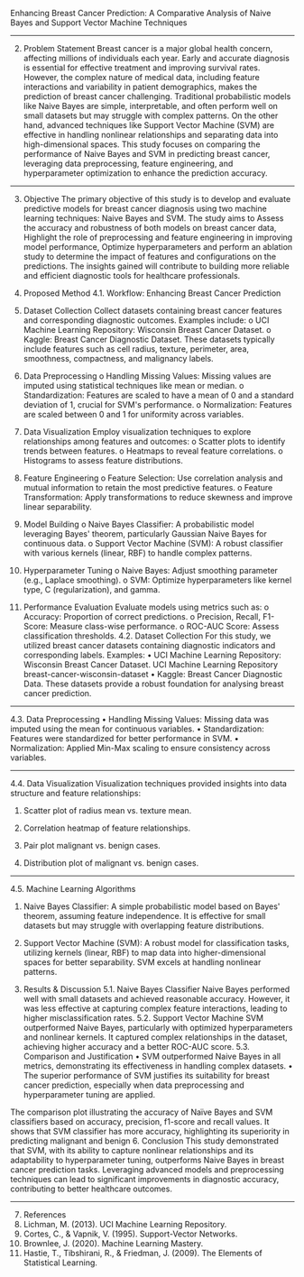 Enhancing Breast Cancer Prediction: A Comparative Analysis of Naive Bayes and Support Vector Machine Techniques
________________________________________
2. Problem Statement
Breast cancer is a major global health concern, affecting millions of individuals each year. Early and accurate diagnosis is essential for effective treatment and improving survival rates. However, the complex nature of medical data, including feature interactions and variability in patient demographics, makes the prediction of breast cancer challenging.
Traditional probabilistic models like Naive Bayes are simple, interpretable, and often perform well on small datasets but may struggle with complex patterns. On the other hand, advanced techniques like Support Vector Machine (SVM) are effective in handling nonlinear relationships and separating data into high-dimensional spaces.
This study focuses on comparing the performance of Naive Bayes and SVM in predicting breast cancer, leveraging data preprocessing, feature engineering, and hyperparameter optimization to enhance the prediction accuracy.
________________________________________
3. Objective
The primary objective of this study is to develop and evaluate predictive models for breast cancer diagnosis using two machine learning techniques: Naive Bayes and SVM. The study aims to Assess the accuracy and robustness of both models on breast cancer data, Highlight the role of preprocessing and feature engineering in improving model performance, Optimize hyperparameters and perform an ablation study to determine the impact of features and configurations on the predictions.
The insights gained will contribute to building more reliable and efficient diagnostic tools for healthcare professionals.
4. Proposed Method
4.1. Workflow: Enhancing Breast Cancer Prediction
1.	Dataset Collection
Collect datasets containing breast cancer features and corresponding diagnostic outcomes. Examples include:
o	UCI Machine Learning Repository: Wisconsin Breast Cancer Dataset.
o	Kaggle: Breast Cancer Diagnostic Dataset.
These datasets typically include features such as cell radius, texture, perimeter, area, smoothness, compactness, and malignancy labels.
2.	Data Preprocessing
o	Handling Missing Values: Missing values are imputed using statistical techniques like mean or median.
o	Standardization: Features are scaled to have a mean of 0 and a standard deviation of 1, crucial for SVM's performance.
o	Normalization: Features are scaled between 0 and 1 for uniformity across variables.
3.	Data Visualization
Employ visualization techniques to explore relationships among features and outcomes:
o	Scatter plots to identify trends between features.
o	Heatmaps to reveal feature correlations.
o	Histograms to assess feature distributions.
4.	Feature Engineering
o	Feature Selection: Use correlation analysis and mutual information to retain the most predictive features.
o	Feature Transformation: Apply transformations to reduce skewness and improve linear separability.
5.	Model Building
o	Naive Bayes Classifier: A probabilistic model leveraging Bayes' theorem, particularly Gaussian Naive Bayes for continuous data.
o	Support Vector Machine (SVM): A robust classifier with various kernels (linear, RBF) to handle complex patterns.


6.	Hyperparameter Tuning
o	Naive Bayes: Adjust smoothing parameter (e.g., Laplace smoothing).
o	SVM: Optimize hyperparameters like kernel type, C (regularization), and gamma.
7.	Performance Evaluation
Evaluate models using metrics such as:
o	Accuracy: Proportion of correct predictions.
o	Precision, Recall, F1-Score: Measure class-wise performance.
o	ROC-AUC Score: Assess classification thresholds.
4.2. Dataset Collection
For this study, we utilized breast cancer datasets containing diagnostic indicators and corresponding labels. Examples:
•	UCI Machine Learning Repository: Wisconsin Breast Cancer Dataset.
UCI Machine Learning Repository breast-cancer-wisconsin-dataset
•	Kaggle: Breast Cancer Diagnostic Data.
These datasets provide a robust foundation for analysing breast cancer prediction.
________________________________________
4.3. Data Preprocessing
•	Handling Missing Values: Missing data was imputed using the mean for continuous variables.
•	Standardization: Features were standardized for better performance in SVM.
•	Normalization: Applied Min-Max scaling to ensure consistency across variables.
________________________________________
4.4. Data Visualization
Visualization techniques provided insights into data structure and feature relationships:
1.	Scatter plot of radius mean vs. texture mean.
 
2.	Correlation heatmap of feature relationships.
 
3.	Pair plot malignant vs. benign cases.
 

4.	Distribution plot of malignant vs. benign cases.
 
________________________________________
4.5. Machine Learning Algorithms
1.	Naive Bayes Classifier:
A simple probabilistic model based on Bayes' theorem, assuming feature independence. It is effective for small datasets but may struggle with overlapping feature distributions.
2.	Support Vector Machine (SVM):
A robust model for classification tasks, utilizing kernels (linear, RBF) to map data into higher-dimensional spaces for better separability. SVM excels at handling nonlinear patterns.


5. Results & Discussion
5.1. Naive Bayes Classifier
Naive Bayes performed well with small datasets and achieved reasonable accuracy. However, it was less effective at capturing complex feature interactions, leading to higher misclassification rates.
5.2. Support Vector Machine
SVM outperformed Naive Bayes, particularly with optimized hyperparameters and nonlinear kernels. It captured complex relationships in the dataset, achieving higher accuracy and a better ROC-AUC score.
5.3. Comparison and Justification
•	SVM outperformed Naive Bayes in all metrics, demonstrating its effectiveness in handling complex datasets.
•	The superior performance of SVM justifies its suitability for breast cancer prediction, especially when data preprocessing and hyperparameter tuning are applied.

 

The comparison plot illustrating the accuracy of Naïve Bayes and SVM classifiers based on accuracy, precision, f1-score and recall values. It shows that SVM classifier has more accuracy, highlighting its superiority in predicting malignant and benign
6. Conclusion
This study demonstrated that SVM, with its ability to capture nonlinear relationships and its adaptability to hyperparameter tuning, outperforms Naive Bayes in breast cancer prediction tasks. Leveraging advanced models and preprocessing techniques can lead to significant improvements in diagnostic accuracy, contributing to better healthcare outcomes.
________________________________________
7. References
1.	Lichman, M. (2013). UCI Machine Learning Repository.
2.	Cortes, C., & Vapnik, V. (1995). Support-Vector Networks.
3.	Brownlee, J. (2020). Machine Learning Mastery.
4.	Hastie, T., Tibshirani, R., & Friedman, J. (2009). The Elements of Statistical Learning.
